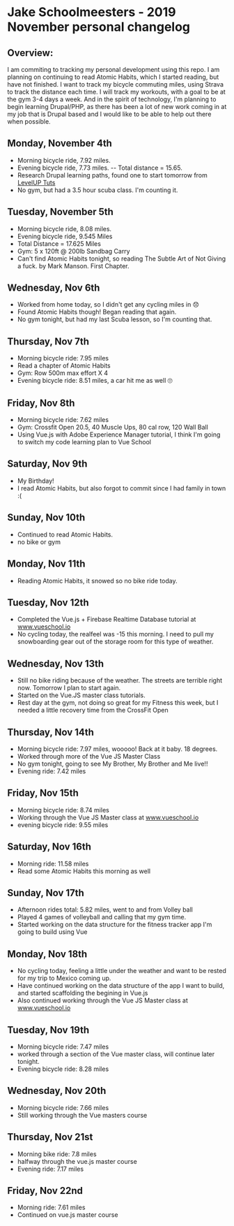 # Jake Schoolmeesters - 2019 November personal changelog

## Overview:
I am commiting to tracking my personal development using this repo. I am planning on continuing to read Atomic Habits, which I started reading, but have not finished. I want to track my bicycle commuting miles, using Strava to track the distance each time. I will track my workouts, with a goal to be at the gym 3-4 days a week. And in the spirit of technology, I'm planning to begin learning Drupal/PHP, as there has been a lot of new work coming in at my job that is Drupal based and I would like to be able to help out there when possible.

## Monday, November 4th
- Morning bicycle ride, 7.92 miles.
- Evening bicycle ride, 7.73 miles.
-- Total distance = 15.65.
- Research Drupal learning paths, found one to start tomorrow from [LevelUP Tuts](https://www.videodrupal.org/channel/leveluptuts)
- No gym, but had a 3.5 hour scuba class. I'm counting it.

## Tuesday, November 5th
- Morning bicycle ride, 8.08 miles.
- Evening bicycle ride, 9.545 Miles
- Total Distance = 17.625 Miles
- Gym: 5 x 120ft @ 200lb Sandbag Carry
- Can't find Atomic Habits tonight, so reading The Subtle Art of Not Giving a fuck. by Mark Manson. First Chapter.

## Wednesday, Nov 6th
- Worked from home today, so I didn't get any cycling miles in 😞
- Found Atomic Habits though! Began reading that again.
- No gym tonight, but had my last Scuba lesson, so I'm counting that.

## Thursday, Nov 7th
- Morning bicycle ride: 7.95 miles
- Read a chapter of Atomic Habits
- Gym: Row 500m max effort X 4
- Evening bicycle ride: 8.51 miles, a car hit me as well 🙄

## Friday, Nov 8th
- Morning bicycle ride: 7.62 miles
- Gym: Crossfit Open 20.5, 40 Muscle Ups, 80 cal row, 120 Wall Ball
- Using Vue.js with Adobe Experience Manager tutorial, I think I'm going to switch my code learning plan to Vue School

## Saturday, Nov 9th
- My Birthday!
- I read Atomic Habits, but also forgot to commit since I had family in town :(

## Sunday, Nov 10th
- Continued to read Atomic Habits.
- no bike or gym

## Monday, Nov 11th
- Reading Atomic Habits, it snowed so no bike ride today.

## Tuesday, Nov 12th
- Completed the Vue.js + Firebase Realtime Database tutorial at www.vueschool.io
- No cycling today, the realfeel was -15 this morning. I need to pull my snowboarding gear out of the storage room for this type of weather.

## Wednesday, Nov 13th
- Still no bike riding because of the weather. The streets are terrible right now. Tomorrow I plan to start again.
- Started on the Vue.JS master class tutorials.
- Rest day at the gym, not doing so great for my Fitness this week, but I needed a little recovery time from the CrossFit Open

## Thursday, Nov 14th
- Morning bicycle ride: 7.97 miles, wooooo! Back at it baby. 18 degrees.
- Worked through more of the Vue JS Master Class
- No gym tonight, going to see My Brother, My Brother and Me live!!
- Evening ride: 7.42 miles

## Friday, Nov 15th
- Morning bicycle ride: 8.74 miles
- Working through the Vue JS Master class at www.vueschool.io
- evening bicycle ride: 9.55 miles

## Saturday, Nov 16th
- Morning ride: 11.58 miles
- Read some Atomic Habits this morning as well

## Sunday, Nov 17th
- Afternoon rides total: 5.82 miles, went to and from Volley ball
- Played 4 games of volleyball and calling that my gym time.
- Started working on the data structure for the fitness tracker app I'm going to build using Vue

## Monday, Nov 18th
- No cycling today, feeling a little under the weather and want to be rested for my trip to Mexico coming up.
- Have continued working on the data structure of the app I want to build, and started scaffolding the begining in Vue.js
- Also continued working through the Vue JS Master class at www.vueschool.io

## Tuesday, Nov 19th
- Morning bicycle ride: 7.47 miles
- worked through a section of the Vue master class, will continue later tonight.
- Evening bicycle ride: 8.28 miles

## Wednesday, Nov 20th
- Morning bicycle ride: 7.66 miles
- Still working through the Vue masters course

## Thursday, Nov 21st
- Morning bike ride: 7.8 miles
- halfway through the vue.js master course
- Evening ride: 7.17 miles

## Friday, Nov 22nd
- Morning ride: 7.61 miles
- Continued on vue.js master course


